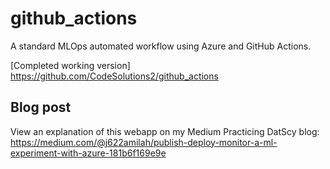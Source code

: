 # github_actions

A standard MLOps automated workflow using Azure and GitHub Actions.

[Completed working version] https://github.com/CodeSolutions2/github_actions

## Blog post 

View an explanation of this webapp on my Medium Practicing DatScy blog: https://medium.com/@j622amilah/publish-deploy-monitor-a-ml-experiment-with-azure-181b6f169e9e
